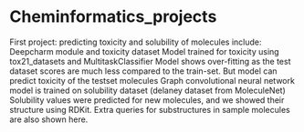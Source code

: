 # Cheminformatics_projects

First project: predicting toxicity and solubility of molecules
include:
       Deepcharm module and toxicity dataset
       Model trained for toxicity using tox21_datasets and MultitaskClassifier
       Model shows over-fitting as the test dataset scores are much less compared to the train-set. But model can predict toxicity of the testset molecules
       Graph convolutional neural network model is trained on solubility dataset (delaney dataset from MoleculeNet)
       Solubility values were predicted for new molecules, and we showed their structure using RDKit. Extra queries for substructures in sample molecules are also shown        here.
